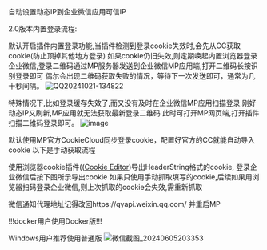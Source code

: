 自动设置动态IP到企业微信应用可信IP

2.0版本内置登录流程:

默认开启插件内置登录功能,当插件检测到登录cookie失效时,会先从CC获取cookie(防止顶掉其他地方登录)
如果cookie仍旧失效,则定期唤起内置浏览器登录企业微信,登录二维码通过MP服务器发送到企业微信MP应用端,打开二维码长按识别登录即可
偶尔会出现二维码获取失败的情况，等待下一次发送即可，通常为几十秒间隔。
![QQ20241021-134822](https://github.com/user-attachments/assets/90034114-e3f6-49dd-9a5b-2d9fe84d961f)


特殊情况下,比如登录缓存失效了,而又没有及时在企业微信MP应用扫描登录,刚好动态IP又刷新,MP应用就无法获取最新登录二维码
此时可打开MP网页端,打开插件扫描二维码登录即可。
![image](https://github.com/user-attachments/assets/a9638858-fac8-441b-920f-4b8255bedfdc)


默认使用MP官方CookieCloud同步登录cookie，配置好官方的CC就能自动导入cookie 以下是手动获取流程

使用浏览器cookie插件(([Cookie Editor](https://chromewebstore.google.com/detail/cookie-editor/hlkenndednhfkekhgcdicdfddnkalmdm))导出HeaderString格式的cookie,
登录企业微信后按下图所示导出cookie
如果只使用手动抓取填写的cookie,后续如果用浏览器扫码登录企业微信,则上次抓取的cookie会失效,需重新抓取

微信通知代理地址记得改回https://qyapi.weixin.qq.com/ 并重启MP

!!!docker用户使用Docker版!!!

Windows用户推荐使用普通版
![微信截图_20240605203353](https://github.com/suraxiuxiu/MoviePilot-Plugins/assets/41566282/6f107697-5e96-4cef-821e-bb3df5b6e7a9)
